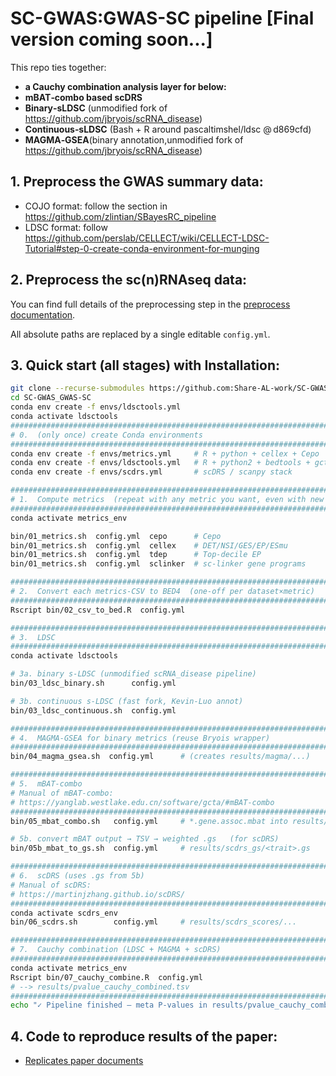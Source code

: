 # SC-GWAS:GWAS-SC pipeline [Final version coming soon...]
This repo ties together:

* **a Cauchy combination analysis layer for below:**
* **mBAT‑combo based scDRS**
* **Binary‑sLDSC** (unmodified fork of <https://github.com/jbryois/scRNA_disease>)  
* **Continuous‑sLDSC** (Bash + R around pascaltimshel/ldsc @ d869cfd)  
* **MAGMA‑GSEA**(binary annotation,unmodified fork of <https://github.com/jbryois/scRNA_disease>)

## 1. Preprocess the GWAS summary data:
* COJO format: follow the section in https://github.com/zlintian/SBayesRC_pipeline
* LDSC format: follow https://github.com/perslab/CELLECT/wiki/CELLECT-LDSC-Tutorial#step-0-create-conda-environment-for-munging

## 2. Preprocess the sc(n)RNAseq data:
You can find full details of the preprocessing step in the [preprocess documentation](https://github.com/Share-AL-work/SC-GWAS_GWAS-SC/tree/main/preprocess).


All absolute paths are replaced by a single editable `config.yml`.

## 3. Quick start (all stages) with Installation:

```bash
git clone --recurse-submodules https://github.com:Share-AL-work/SC-GWAS_GWAS-SC.git
cd SC-GWAS_GWAS-SC
conda env create -f envs/ldsctools.yml
conda activate ldsctools
################################################################################
# 0.  (only once) create Conda environments
################################################################################
conda env create -f envs/metrics.yml     # R + python + cellex + Cepo
conda env create -f envs/ldsctools.yml   # R + python2 + bedtools + gcta
conda env create -f envs/scdrs.yml       # scDRS / scanpy stack

################################################################################
# 1.  Compute metrics  (repeat with any metric you want, even with new metrics)
################################################################################
conda activate metrics_env

bin/01_metrics.sh  config.yml  cepo      # Cepo
bin/01_metrics.sh  config.yml  cellex    # DET/NSI/GES/EP/ESmu
bin/01_metrics.sh  config.yml  tdep      # Top‑decile EP
bin/01_metrics.sh  config.yml  sclinker  # sc‑linker gene programs

################################################################################
# 2.  Convert each metrics‑CSV to BED4  (one‑off per dataset×metric)
################################################################################
Rscript bin/02_csv_to_bed.R  config.yml

################################################################################
# 3.  LDSC
################################################################################
conda activate ldsctools

# 3a. binary s‑LDSC (unmodified scRNA_disease pipeline)
bin/03_ldsc_binary.sh      config.yml

# 3b. continuous s‑LDSC (fast fork, Kevin‑Luo annot)
bin/03_ldsc_continuous.sh  config.yml

################################################################################
# 4.  MAGMA‑GSEA for binary metrics (reuse Bryois wrapper)
################################################################################
bin/04_magma_gsea.sh  config.yml      # (creates results/magma/...)

################################################################################
# 5.  mBAT‑combo 
# Manual of mBAT-combo:
# https://yanglab.westlake.edu.cn/software/gcta/#mBAT-combo
################################################################################
bin/05_mbat_combo.sh   config.yml     # *.gene.assoc.mbat into results/mbat

# 5b. convert mBAT output → TSV → weighted .gs   (for scDRS)
bin/05b_mbat_to_gs.sh  config.yml     # results/scdrs_gs/<trait>.gs

################################################################################
# 6.  scDRS (uses .gs from 5b)
# Manual of scDRS:
# https://martinjzhang.github.io/scDRS/
################################################################################
conda activate scdrs_env
bin/06_scdrs.sh        config.yml     # results/scdrs_scores/...

################################################################################
# 7.  Cauchy combination (LDSC + MAGMA + scDRS)
################################################################################
conda activate metrics_env
Rscript bin/07_cauchy_combine.R  config.yml
# --> results/pvalue_cauchy_combined.tsv
################################################################################
echo "✓ Pipeline finished — meta P‑values in results/pvalue_cauchy_combined.tsv"
```

## 4. Code to reproduce results of the paper:
* [Replicates paper documents](https://github.com/Share-AL-work/SC-GWAS_GWAS-SC/tree/main/Replicates_paper)



























